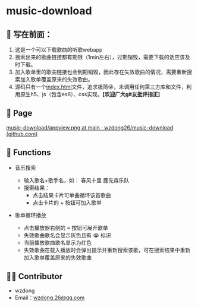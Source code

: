 # music-download

## 📙 写在前面：

1. 这是一个可以下载歌曲的听歌webapp
2. 搜索出来的歌曲链接都有期限（1min左右），过期销毁，需要下载的话应该及时下载。
3. 加入歌单里的歌曲链接也会到期销毁，因此存在失效歌曲的情况，需要重新搜索加入歌单覆盖原来的失效歌曲。
4. 源码只有一个[index.html](https://github.com/wzdong26/music-download/blob/main/index.html)文件，追求极简😜，未调用任何第三方库和文件，利用原生h5、js（包含es6）、css实现。**[欢迎广大git友批评指正]**

## 📱 Page

[music-download/appview.png at main · wzdong26/music-download (github.com)](https://github.com/wzdong26/music-download/blob/main/appview.png)

## 🔨 Functions

- 音乐搜索
  - 输入歌名+歌手名，如： 春风十里 鹿先森乐队
  - 搜索结果：
    - 点击结果卡片可单曲循环该首歌曲
    - 点击卡片的 + 按钮可加入歌单

- 歌单循环播放
  - 点击播放器右侧的 ≡ 按钮可展开歌单
  - 失效歌曲歌名会显示灰色且有 😭 标识
  - 当前播放歌曲歌名显示为红色
  - 失效歌曲在载入播放时会弹出提示并重新搜索该歌，可在搜索结果中重新加入歌单覆盖原来的失效歌曲

## 🙆‍♂️ Contributor

- wzdong
- Email：wzdong.26@qq.com
